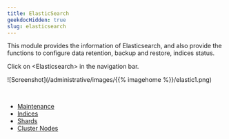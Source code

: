 ```yaml
---
title: ElasticSearch
geekdocHidden: true
slug: elasticsearch
---
```


This module provides the information of Elasticsearch, and also provide the  functions to configure data retention, backup and restore, indices status.

Click on \<Elasticsearch> in the navigation bar. 

![Screenshot](/administrative/images/{{% imagehome %}}/elastic1.png)

&nbsp;

* <a href="/administrative/admin/elasticsearch/maintenance">Maintenance</a>
* <a href="/administrative/admin/elasticsearch/indices">Indices</a>
* <a href="/administrative/admin/elasticsearch/shards">Shards</a>
* <a href="/administrative/admin/elasticsearch/clusternodes">Cluster Nodes</a>
